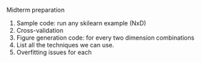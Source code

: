 Midterm preparation

1. Sample code: run any skilearn example (NxD)
2. Cross-validation
3. Figure generation code: for every two dimension combinations
4. List all the techniques we can use.
5. Overfitting issues for each 

